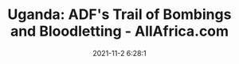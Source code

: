 ---
"title": "Uganda: ADF's Trail of Bombings and Bloodletting - AllAfrica.com"
"date": "2021-11-2 6:28:1"
"feed_name": "GOOGLENEWSDRILLING"
"feed_website": "https://news.google.com/search?q=drilling%2Bincident&hl=en-US&gl=US&ceid=US:en"
"feed_rss": "https://news.google.com/rss/search?q=drilling%2Bincident&hl=en-US&gl=US&ceid=US:en"
"link": "https://allafrica.com/stories/202111020133.html"
"source": "{'href': 'https://allafrica.com', 'title': 'AllAfrica.com'}"
"file": "_posts/2021-1-1-af351f7abb2f7dc77cba75174c6271355860b7ca.md"
"accident": "0"
"drilling": "0"
"dead": "0"
"injured": "0"
"arrested": "0"
"place": "unknown place"
"where": "unknown site"
"causes": "unknown"
"place_uri": "unknown place"
---